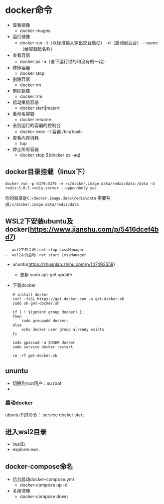 # docker命令



- 查看镜像
  - docker images
- 运行镜像
  - docker run -it（以标准输入输出交互启动） -d（启动到后台） --name（给容器起名称）
- 查看容器
  - docker ps  -a（查下运行过的和没有的一起）  
- 停掉容器
  - docker stop
- 删除容器
  - docker rm
- 删除镜像
  - docker rmi
- 启动重启容器
  - docker start|restart
- 重命名容器
  - docker rename
- 去到运行的容器的控制台
  - docker exec -it 容器 /bin/bash
- 查看内存消耗
  - top
- 停止所有容器
  - docker stop $(docker ps -aq)





## docker目录挂载（linux下）

```
docker run -p 6379:6379 -v /c/docker.image.data/redis/data:/data -d redis:5.0.5 redis-server --appendonly yes
```

你的目录是`C:\docker.image.data\redis\data` 需要写成`/c/docker.image.data/redis/data`





## WSL2下安装ubuntu及docker(https://www.jianshu.com/p/5416dcef4bd7)

	-  wsl2中的关闭：net stop LxssManager
	-  wsl2中的启动：net start LxssManager



- ununtu(https://zhuanlan.zhihu.com/p/147493558)

  - 更新 sudo apt-get update

- 下载docker

  ```
  # install docker
  curl -fsSL https://get.docker.com -o get-docker.sh
  sudo sh get-docker.sh
  
  if [ ! $(getent group docker) ];
  then
      sudo groupadd docker;
  else
      echo docker user group already exists
  fi
  
  sudo gpasswd -a $USER docker
  sudo service docker restart
  
  rm -rf get-docker.sh
  ```

  

## ununtu

- 切换到root用户：su root
- 

### 启动docker

ubuntu下的命令：	service docker start





## 进入wsl2目录
- \\wsl$\
- explorer.exe .



## docker-compose命名

- 后台启动docker-compose.yml
  - docker-compose up -d
- 关闭清理
  - docker-compose down





